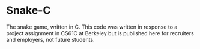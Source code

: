 # Snake-C
The snake game, written in C. This code was written in response to a project assignment in CS61C at Berkeley but is published here for recruiters and employers, not future students.
